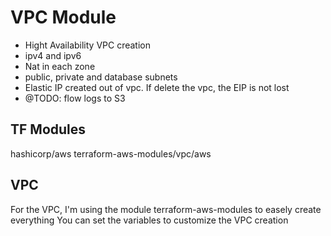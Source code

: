# VPC Module

- Hight Availability VPC creation
- ipv4 and ipv6
- Nat in each zone
- public, private and database subnets
- Elastic IP created out of vpc. If delete the vpc, the EIP is not lost
- @TODO: flow logs to S3

## TF Modules

hashicorp/aws
terraform-aws-modules/vpc/aws

## VPC

For the VPC, I'm using the module terraform-aws-modules to easely create everything
You can set the variables to customize the VPC creation

